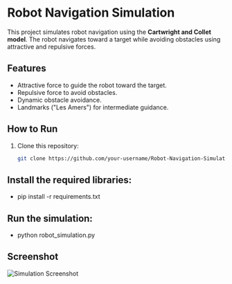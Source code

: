 # Robot Navigation Simulation

This project simulates robot navigation using the **Cartwright and Collet model**. The robot navigates toward a target while avoiding obstacles using attractive and repulsive forces.

## Features
- Attractive force to guide the robot toward the target.
- Repulsive force to avoid obstacles.
- Dynamic obstacle avoidance.
- Landmarks ("Les Amers") for intermediate guidance.

## How to Run
1. Clone this repository:
   ```bash
   git clone https://github.com/your-username/Robot-Navigation-Simulation.git


## Install the required libraries:
 - pip install -r requirements.txt

## Run the simulation:
 - python robot_simulation.py



## Screenshot
![Simulation Screenshot](image.jpg)

